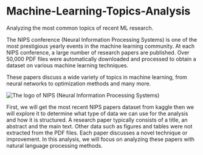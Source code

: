 # Machine-Learning-Topics-Analysis
Analyzing the most common topics of recent ML research.

<p>The NIPS conference (Neural Information Processing Systems) is one of the most prestigious yearly events in the machine learning community. At each NIPS conference, a large number of research papers are published. Over 50,000 PDF files were automatically downloaded and processed to obtain a dataset on various machine learning techniques.

These papers discuss a wide variety of topics in machine learning, from neural networks to optimization methods and many more.

 ![The logo of NIPS (Neural Information Processing Systems)](https://assets.datacamp.com/production/project_158/img/nips_logo.png)

<p>First, we will get the most recent NIPS papers dataset from kaggle then we will explore it to determine what type of data we can use for the analysis and how it is structured. A research paper typically consists of a title, an abstract and the main text. Other data such as figures and tables were not extracted from the PDF files. Each paper discusses a novel technique or improvement. In this analysis, we will focus on analyzing these papers with natural language processing methods.</p>
